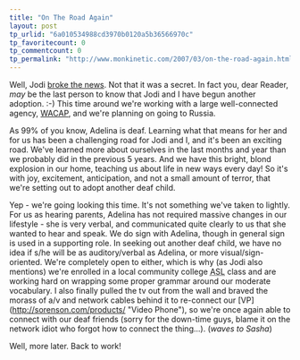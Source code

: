 ```yaml
---
title: "On The Road Again"
layout: post
tp_urlid: "6a010534988cd3970b0120a5b36566970c"
tp_favoritecount: 0
tp_commentcount: 0
tp_permalink: "http://www.monkinetic.com/2007/03/on-the-road-again.html"
---
```

Well, Jodi [broke the news](http://speakshermind.redmonk.net/archives/2007/03/19/an-overdue-announcement). Not that it was a secret. In fact you, dear Reader, *may* be the last person to know that Jodi and I have begun another adoption. :-) This time around we&#39;re working with a large well-connected agency, [WACAP](http://wacap.org/), and we&#39;re planning on going to Russia.

As 99% of you know, Adelina is deaf. Learning what that means for her and for us has been a challenging road for Jodi and I, and it&#39;s been an exciting road. We&#39;ve learned more about ourselves in the last months and year than we probably did in the previous 5 years. And we have this bright, blond explosion in our home, teaching us about life in new ways every day! So it&#39;s with joy, excitement, anticipation, and not a small amount of terror, that we&#39;re setting out to adopt another deaf child.

Yep - we&#39;re going looking this time. It&#39;s not something we&#39;ve taken to lightly. For us as hearing parents, Adelina has not required massive changes in our lifestyle - she is very verbal, and communicated quite clearly to us that she wanted to hear and speak. We do sign with Adelina, though in general sign is used in a supporting role. In seeking out another deaf child, we have no idea if s/he will be as auditory/verbal as Adelina, or more visual/sign-oriented. We&#39;re completely open to either, which is why (as Jodi also mentions) we&#39;re enrolled in a local community college <abbr title="American Sign Language">ASL</abbr> class and are working hard on wrapping some proper grammar around our moderate vocabulary. I also finally pulled the tv out from the wall and braved the morass of a/v and network cables behind it to re-connect our [VP](http://sorenson.com/products/ &quot;Video Phone&quot;), so we&#39;re once again able to connect with our deaf friends (sorry for the down-time guys, blame it on the network idiot who forgot how to connect the thing...). (*waves to Sasha*)

Well, more later. Back to work!
